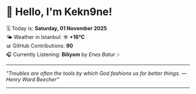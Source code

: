 # 👋 Hello, I'm Kekn9ne!

🗓️ Today is: **Saturday, 01 November 2025**  
🌤️ Weather in Istanbul: **☀️   +16°C**  
📊 GitHub Contributions: **90**  
🎧 Currently Listening: **Biliyom** by *Enes Batur* 🎶

---

_"Troubles are often the tools by which God fashions us for better things. — *Henry Ward Beecher*"_

---
